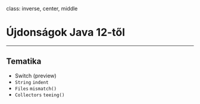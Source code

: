class: inverse, center, middle

# Újdonságok Java 12-től

---

## Tematika

* Switch (preview)
* `String` `indent`
* `Files` `mismatch()`
* `Collectors` `teeing()`